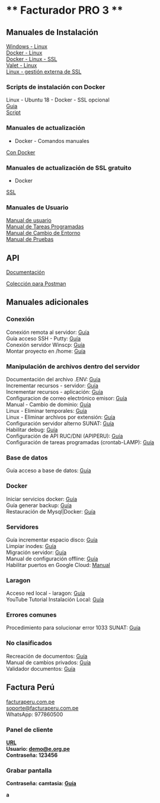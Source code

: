 # ** Facturador PRO 3 **


## Manuales de Instalación

[Windows - Linux](https://drive.google.com/file/d/1GowS3z9dbrN6htRcWybJG-X68PZbfdO2/view?usp=sharing "Clic")
<br>
[Docker - Linux](https://drive.google.com/file/d/1WrDb-zBLUJtRtgz9NhlP3dvWoXU1KCRt/view?usp=sharing "Clic")
<br>
[Docker - Linux - SSL](https://drive.google.com/file/d/1sOFAZWh9i4YI6_ngxRjSAtrL2MJlqu_x/view?usp=sharing "Clic")
<br>
[Valet - Linux](https://drive.google.com/file/d/1G-FPQvzF5X2d0wPlYNenl8IQBQf1Canw/view?usp=sharing "Clic")
<br>
[Linux - gestión externa de SSL](https://drive.google.com/file/d/1-cFdZ1CFeERbaHP_WN4hZV9qZnLyPz6h/view?usp=sharing "Clic")


### Scripts de instalación con Docker

Linux - Ubuntu 18 - Docker - SSL opcional<br>
[Guia](https://drive.google.com/file/d/1c0D3nU3E2TfDKG2GDUWzmqbeOjYOxfkg/view?usp=sharing "clic") <br>
[Script](https://drive.google.com/file/d/14ff72Jy2qq8l1rqiWEGG48NW4xe1un-Y/view?usp=sharing "clic" )

### Manuales de actualización

* Docker - Comandos manuales

[Con Docker](https://drive.google.com/file/d/1xS2EPIVDpfV0tkcuO14I1DgjSpUxo7XF/view?usp=sharing "Clic")
<br>


### Manuales de actualización de SSL gratuito

* Docker

[SSL](https://drive.google.com/file/d/1zixiayWttXdk5Obb2xmYKRgfGCiUi9or/view?usp=sharing "Clic")


### Manuales de Usuario

[Manual de usuario](https://drive.google.com/file/d/1MRYuJczgGjVsrKMGDjnWlELmVeQ8NZt6/view?usp=sharing "Clic")<br>
[Manual de Tareas Programadas](https://drive.google.com/file/d/1Z35qKjdoY5lMyXhtcUu6D3fjRAw0Je3U/view?usp=sharing "Clic")<br>
[Manual de Cambio de Entorno](https://drive.google.com/file/d/1gmWB3LXZ2XP57tJWQSuhEjXlHcTPA03V/view?usp=sharing "Clic")<br>
[Manual de Pruebas](https://drive.google.com/file/d/1qBwn8oebHXMFIW9_ZNg9mMMbnslE5TFD/view?usp=sharing "Clic")

## API

[Documentación](https://drive.google.com/file/d/13o7umOH0UyokqGZUBhRS1KXgkhut3XCo/view?usp=sharing "Clic")<br>

[Colección para Postman](https://drive.google.com/file/d/1HL9D96vdFRTLINxulLyoQ0znt-L34NKK/view?usp=sharing "Clic")

## Manuales adicionales

### Conexión
Conexión remota al servidor: [Guía](https://drive.google.com/file/d/1pC0-M7jtopujc-Zhrt43eMiIRYV5z6sy/view?usp=sharing "Clic")<br>
Guía acceso SSH - Putty: [Guía](https://drive.google.com/file/d/1BdfbV0QHK6LVlhbZlKNZaDXvdaySNO4M/view?usp=sharing "Clic")<br>
Conexión servidor Winscp: [Guía](https://drive.google.com/file/d/1f2QI2YUUOGGtaqc6mMj1r2rQGgkftd5x/view?usp=sharing "Clic")<br>
Montar proyecto en /home: [Guía](https://drive.google.com/file/d/17PLjrQq1guQiALZ4PcAMwQnbseiZdTtT/view?usp=sharing "Clic")<br>

### Manipulación de archivos dentro del servidor
Documentación del archivo .ENV: [Guía](https://drive.google.com/file/d/1FeCQmD4jplPBcMvq4TBDzOiZfnkNAABg/view?usp=sharing "Clic")<br>
Incrementar recursos - servidor: [Guía](https://drive.google.com/file/d/1Wj6eGv0QN11MgvQ-Y4QUyqcRfaN4seUW/view?usp=sharing "Clic")<br>
Incrementar recursos - aplicación: [Guía](https://drive.google.com/file/d/1eX4BkjzOIuEobhZIJScOJI2ee5d6S7U0/view?usp=sharing "Clic")<br>
Configuracion de correo electrónico emisor: [Guía](https://drive.google.com/file/d/1a41ZgkPoiXIyJK-lcAkXFalJRWlATOPZ/view?usp=sharing "Clic")<br>
Manual - Cambio de dominio: [Guía](https://drive.google.com/file/d/1xIz3RkexgL0VlwfVBTrXzvCSGV85pFFi/view?usp=sharing "Clic")<br>
Linux - Eliminar temporales: [Guía](https://drive.google.com/file/d/1ND9lLcpyfYCEin451qJ0M1pCKxmpbX4N/view?usp=sharing "Clic")<br>
Linux - Eliminar archivos por extensión: [Guía](https://drive.google.com/file/d/1mfL9cyJ591TD2gjaAd-6hO8PbT69JyFT/view?usp=sharing "Clic")<br>
Configuración servidor alterno SUNAT: [Guía](https://drive.google.com/file/d/1PLbCuhC7_2oHPrqbNioxYAI6nkFdc3Ap/view?usp=sharing "Clic")<br>
Habilitar debug: [Guía](https://drive.google.com/file/d/1KrloOMSDcFfLriq82DW1bd9O7lQFv6H5/view?usp=sharing "Clic")<br>
Configuración de API RUC/DNI (APIPERU): [Guía](https://drive.google.com/file/d/1kLpnKxcCXGm8uUG75zrY0TIDIMKUTDz7/view?usp=sharing "Clic")<br>
Configuración de tareas programadas (crontab-LAMP): [Guía](https://drive.google.com/file/d/1gR08nuyelxs4bQP6c9y_KztLw8H5qbNf/view?usp=sharing "Clic")<br>

### Base de datos
Guía acceso a base de datos: [Guía](https://drive.google.com/file/d/15LtxOmP3lWF3Q9krR5nwWrLZqqGvIyyB/view?usp=sharing "Clic")<br>

### Docker
Iniciar servicios docker: [Guía](https://drive.google.com/file/d/14kIHNclpL7Dc3z7rzxOJTDbeCJ7mHXZL/view?usp=sharing "Clic")<br>
Guía generar backup: [Guía](https://drive.google.com/file/d/1e7rBSNAlStQqIQvQgj94FqqvtET_UtBn/view?usp=sharing "Clic")<br>
Restauración de Mysql|Docker: [Guía](https://drive.google.com/file/d/1_TDNkflAODVmymKDh-8uEmDQiqz2IflS/view?usp=sharing "Clic")<br>

### Servidores
Guía incrementar espacio disco: [Guía](https://drive.google.com/file/d/1flzFaLlMThbCI_58ve2a3v1TDBtluSys/view?usp=sharing "Clic")<br>
Limpiar inodes: [Guía](https://drive.google.com/file/d/11P2wDBP6u0u_pkb5YdnyewjY2T5QDubf/view?usp=sharing "Clic")<br>
Migración servidor: [Guía](https://drive.google.com/file/d/12MdHQCErv5TL1R569veecG4ymCLKGkOl/view?usp=sharing "Clic")<br>
Manual de configuración offline: [Guía](https://drive.google.com/file/d/1MZlOrW0IVANSfzDpG6cxqA_EUsVRIfc4/view?usp=sharing "Clic")<br>
Habilitar puertos en Google Cloud: [Manual](https://drive.google.com/file/d/1fGuW4iSlXjUhn00p4K1vqxEy4rMRupjg/view?usp=sharing "clic")<br>

### Laragon
Acceso red local - laragon: [Guía](https://drive.google.com/file/d/1gRU4DuksFjLjVZYpuPkRaLv4iZ49SDgg/view?usp=sharing "Clic")<br>
YouTube Tutorial Instalación Local: [Guía](https://youtu.be/8jASU58TdKg "Clic")<br>

### Errores comunes
Procedimiento para solucionar error 1033 SUNAT: [Guía](https://drive.google.com/file/d/1_h1CHvB9J2EKY-kFaXV-LVPGm9Oy7FF-/view?usp=sharing "Clic")<br>

### No clasificados
Recreación de documentos: [Guía](https://drive.google.com/file/d/1fD2-XN4eavBEbEXGJuxEbjbqR_mMGp0K/view?usp=sharing "Clic")<br>
Manual de cambios privados: [Guía](https://drive.google.com/file/d/1bUFNi6JmOB70MkfkA76lx37skF0b6LDv/view?usp=sharing "Clic")<br>
Validador documentos: [Guía](https://drive.google.com/file/d/1Q8SblYp-fd1x30emqeNO6qPTx_XyjaJE/view?usp=sharing "Clic")<br>

## Factura Perú

[facturaperu.com.pe](http://facturaperu.com.pe "Clic")<br>
soporte@facturaperu.com.pe<br>
WhatsApp: 977860500<b>


### Panel de cliente

[URL](https://demo.e.org.pe "Clic")
<br>
Usuario: demo@e.org.pe<br>
Contraseña: 123456

### Grabar pantalla
Contraseña: camtasia: [Guía](https://drive.google.com/file/d/1lJ4N3whm9AMRmRl0oW-5ptf0uCx26Eek/view?usp=sharing "Clic")<br>

a
